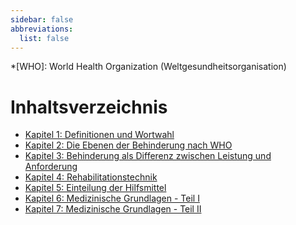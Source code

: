 ```yaml
---
sidebar: false
abbreviations:
  list: false
---
```


<!-- prettier-ignore -->
*[WHO]: World Health Organization (Weltgesundheitsorganisation)

# Inhaltsverzeichnis

* [Kapitel 1: Definitionen und Wortwahl](chapter1.md)
* [Kapitel 2: Die Ebenen der Behinderung nach WHO](chapter2.md)
* [Kapitel 3: Behinderung als Differenz zwischen Leistung und Anforderung](chapter3.md)
* [Kapitel 4: Rehabilitationstechnik](chapter4.md)
* [Kapitel 5: Einteilung der Hilfsmittel](chapter5.md)
* [Kapitel 6: Medizinische Grundlagen - Teil I](chapter6.md)
* [Kapitel 7: Medizinische Grundlagen - Teil II](chapter7.md)

<style lang="stylus">
.prev-next
  display none !important
</style>
